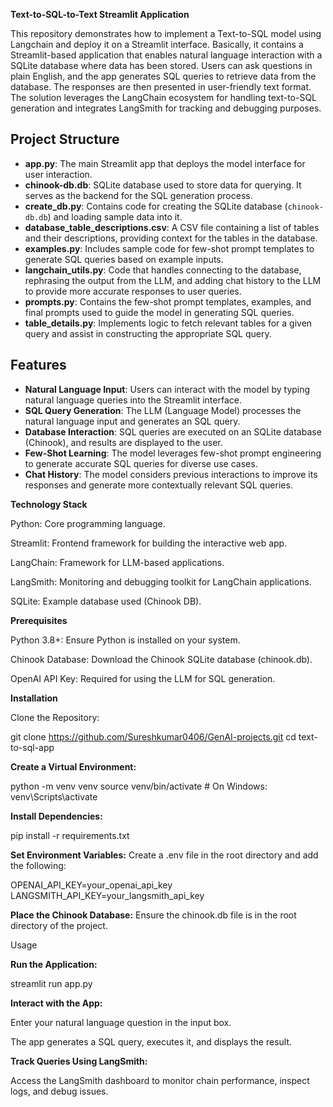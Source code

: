 **Text-to-SQL-to-Text Streamlit Application**

This repository demonstrates how to implement a Text-to-SQL model using Langchain and deploy it on a Streamlit interface.
Basically, it contains a Streamlit-based application that enables natural language interaction with a SQLite database where data has been stored.
Users can ask questions in plain English, and the app generates SQL queries to retrieve data from the database. 
The responses are then presented in user-friendly text format.
The solution leverages the LangChain ecosystem for handling text-to-SQL generation and integrates LangSmith for tracking and debugging purposes.

## Project Structure

- **app.py**: The main Streamlit app that deploys the model interface for user interaction.
- **chinook-db.db**: SQLite database used to store data for querying. It serves as the backend for the SQL generation process.
- **create_db.py**: Contains code for creating the SQLite database (`chinook-db.db`) and loading sample data into it.
- **database_table_descriptions.csv**: A CSV file containing a list of tables and their descriptions, providing context for the tables in the database.
- **examples.py**: Includes sample code for few-shot prompt templates to generate SQL queries based on example inputs.
- **langchain_utils.py**: Code that handles connecting to the database, rephrasing the output from the LLM, and adding chat history to the LLM to provide more accurate responses to user queries.
- **prompts.py**: Contains the few-shot prompt templates, examples, and final prompts used to guide the model in generating SQL queries.
- **table_details.py**: Implements logic to fetch relevant tables for a given query and assist in constructing the appropriate SQL query.

## Features

- **Natural Language Input**: Users can interact with the model by typing natural language queries into the Streamlit interface.
- **SQL Query Generation**: The LLM (Language Model) processes the natural language input and generates an SQL query.
- **Database Interaction**: SQL queries are executed on an SQLite database (Chinook), and results are displayed to the user.
- **Few-Shot Learning**: The model leverages few-shot prompt engineering to generate accurate SQL queries for diverse use cases.
- **Chat History**: The model considers previous interactions to improve its responses and generate more contextually relevant SQL queries.

**Technology Stack**

Python: Core programming language.

Streamlit: Frontend framework for building the interactive web app.

LangChain: Framework for LLM-based applications.

LangSmith: Monitoring and debugging toolkit for LangChain applications.

SQLite: Example database used (Chinook DB).

**Prerequisites**

Python 3.8+: Ensure Python is installed on your system.

Chinook Database: Download the Chinook SQLite database (chinook.db).

OpenAI API Key: Required for using the LLM for SQL generation.

**Installation**

Clone the Repository:

git clone https://github.com/Sureshkumar0406/GenAI-projects.git
cd text-to-sql-app

**Create a Virtual Environment:**

python -m venv venv
source venv/bin/activate  # On Windows: venv\Scripts\activate

**Install Dependencies:**

pip install -r requirements.txt

**Set Environment Variables:**
Create a .env file in the root directory and add the following:

OPENAI_API_KEY=your_openai_api_key
LANGSMITH_API_KEY=your_langsmith_api_key

**Place the Chinook Database:**
Ensure the chinook.db file is in the root directory of the project.

Usage

**Run the Application:**

streamlit run app.py

**Interact with the App:**

Enter your natural language question in the input box.

The app generates a SQL query, executes it, and displays the result.

**Track Queries Using LangSmith:**

Access the LangSmith dashboard to monitor chain performance, inspect logs, and debug issues.
